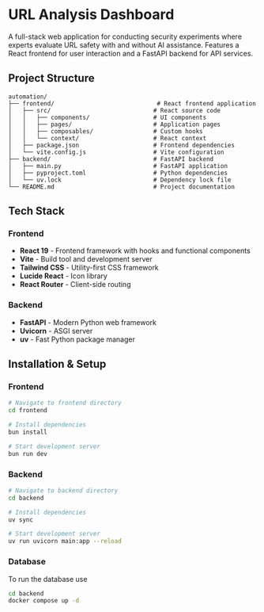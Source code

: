 # URL Analysis Dashboard

A full-stack web application for conducting security experiments where experts evaluate URL safety with and without AI assistance. Features a React frontend for user interaction and a FastAPI backend for API services.

## Project Structure

```
automation/
├── frontend/                             # React frontend application
│   ├── src/                             # React source code
│   │   ├── components/                  # UI components
│   │   ├── pages/                       # Application pages
│   │   ├── composables/                 # Custom hooks
│   │   └── context/                     # React context
│   ├── package.json                     # Frontend dependencies
│   └── vite.config.js                   # Vite configuration
├── backend/                             # FastAPI backend
│   ├── main.py                          # FastAPI application
│   ├── pyproject.toml                   # Python dependencies
│   └── uv.lock                          # Dependency lock file
└── README.md                            # Project documentation
```

## Tech Stack

### Frontend
- **React 19** - Frontend framework with hooks and functional components
- **Vite** - Build tool and development server
- **Tailwind CSS** - Utility-first CSS framework
- **Lucide React** - Icon library
- **React Router** - Client-side routing

### Backend
- **FastAPI** - Modern Python web framework
- **Uvicorn** - ASGI server
- **uv** - Fast Python package manager

## Installation & Setup

### Frontend
```bash
# Navigate to frontend directory
cd frontend

# Install dependencies
bun install

# Start development server
bun run dev
```

### Backend
```bash
# Navigate to backend directory
cd backend

# Install dependencies
uv sync

# Start development server
uv run uvicorn main:app --reload
```

### Database

To run the database use
```bash
cd backend
docker compose up -d 
```
